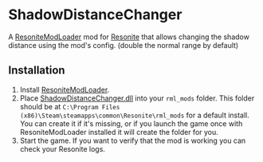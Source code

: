 # ShadowDistanceChanger

A [ResoniteModLoader](https://github.com/resonite-modding-group/ResoniteModLoader) mod for [Resonite](https://resonite.com/) that allows changing the shadow distance using the mod's config. (double the normal range by default)

## Installation
1. Install [ResoniteModLoader](https://github.com/resonite-modding-group/ResoniteModLoader).
1. Place [ShadowDistanceChanger.dll](https://github.com/art0007i/ShadowDistanceChanger/releases/latest/download/ShadowDistanceChanger.dll) into your `rml_mods` folder. This folder should be at `C:\Program Files (x86)\Steam\steamapps\common\Resonite\rml_mods` for a default install. You can create it if it's missing, or if you launch the game once with ResoniteModLoader installed it will create the folder for you.
1. Start the game. If you want to verify that the mod is working you can check your Resonite logs.